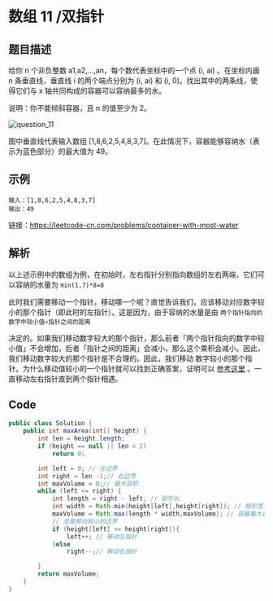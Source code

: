 # 数组 11 /双指针

## 题目描述

给你 n 个非负整数 a1,a2,...,an，每个数代表坐标中的一个点 (i, ai) 。在坐标内画 n 条垂直线，垂直线 i 的两个端点分别为 (i, ai) 和 (i, 0)。找出其中的两条线，使得它们与 x 轴共同构成的容器可以容纳最多的水。

说明：你不能倾斜容器，且 n 的值至少为 2。

![question_11](C:\Users\gaobi\Desktop\question_11.jpg)

图中垂直线代表输入数组 [1,8,6,2,5,4,8,3,7]。在此情况下，容器能够容纳水（表示为蓝色部分）的最大值为 49。

## 示例

```shell
输入：[1,8,6,2,5,4,8,3,7]
输出：49
```

链接：https://leetcode-cn.com/problems/container-with-most-water

## 解析

以上述示例中的数组为例，在初始时，左右指针分别指向数组的左右两端，它们可以容纳的水量为 `min(1,7)*8=8`

此时我们需要移动一个指针。移动哪一个呢？直觉告诉我们，应该移动对应数字较小的那个指针（即此时的左指针）。这是因为，由于容纳的水量是由
																	`两个指针指向的数字中较小值∗指针之间的距离`

决定的。如果我们移动数字较大的那个指针，那么前者「两个指针指向的数字中较小值」不会增加，后者「指针之间的距离」会减小，那么这个乘积会减小。因此，我们移动数字较大的那个指针是不合理的。因此，我们移动 数字较小的那个指针。为什么移动值较小的一个指针就可以找到正确答案，证明可以 [参考这里](https://leetcode-cn.com/problems/container-with-most-water/solution/sheng-zui-duo-shui-de-rong-qi-by-leetcode-solution/) 。一直移动左右指针直到两个指针相遇。

## Code

```java
public class Solution {
    public int maxArea(int[] height) {
        int len = height.length;
        if (height == null || len < 2)
            return 0;

        int left = 0; // 左边界
        int right = len -1;// 右边界
        int maxVolume = 0;// 最大容积
        while (left <= right) {
            int length = right - left; // 矩形长
            int width = Math.min(height[left],height[right]); // 矩形宽
            maxVolume = Math.max(length * width,maxVolume); // 容器最大容积
            // 总是移动较小的边界
            if (height[left] <= height[right]){
                left++; // 移动左指针
            }else
                right--;// 移动右指针

        }
        return maxVolume;
    }
}
```

